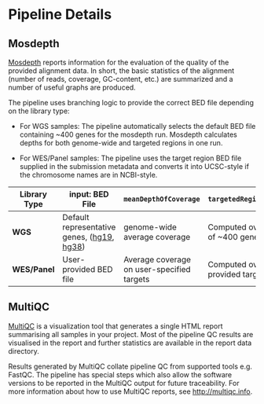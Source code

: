 # Pipeline Details

## Mosdepth

[Mosdepth](https://github.com/brentp/mosdepth) reports information for the evaluation of the quality of the provided alignment data.
In short, the basic statistics of the alignment (number of reads, coverage, GC-content, etc.) are summarized and a number of useful graphs are produced.

The pipeline uses branching logic to provide the correct BED file depending on the library type:

- For WGS samples:
  The pipeline automatically selects the default BED file containing ~400 genes for the mosdepth run. Mosdepth calculates depths for both genome-wide and targeted regions in one run.

- For WES/Panel samples:
  The pipeline uses the target region BED file supplied in the submission metadata and converts it into UCSC-style if the chromosome names are in NCBI-style.

| **Library Type** | **input: BED File**                                                                                                                              | `meanDepthOfCoverage`                      | `targetedRegionsAboveMinCoverage`                   | `percentBasesAboveQualityThreshold`                                                          |
| ---------------- | ------------------------------------------------------------------------------------------------------------------------------------------------ | ------------------------------------------ | --------------------------------------------------- | -------------------------------------------------------------------------------------------- |
| **WGS**          | Default representative genes, ([hg19](../assets/default_files/hg19_439_omim_genes.bed), [hg38](../assets/default_files/hg38_440_omim_genes.bed)) | genome-wide average coverage               | Computed over a predefined set of ~400 gene regions | Proportion of bases in untrimmed+unfiltered reads above minimum quality for the library type |
| **WES/Panel**    | User-provided BED file                                                                                                                           | Average coverage on user-specified targets | Computed over the user-provided target regions      | Proportion of bases in untrimmed+unfiltered reads above minimum quality for the library type |

## MultiQC

[MultiQC](http://multiqc.info) is a visualization tool that generates a single HTML report summarising all samples in your project. Most of the pipeline QC results are visualised in the report and further statistics are available in the report data directory.

Results generated by MultiQC collate pipeline QC from supported tools e.g. FastQC. The pipeline has special steps which also allow the software versions to be reported in the MultiQC output for future traceability. For more information about how to use MultiQC reports, see <http://multiqc.info>.
